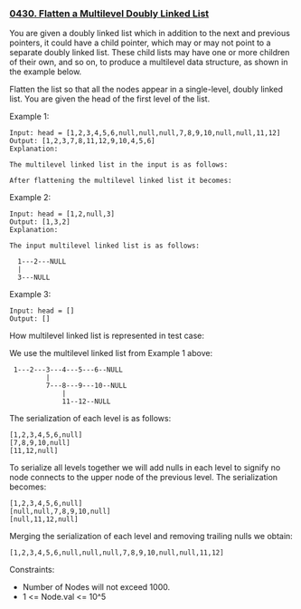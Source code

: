 ### [0430. Flatten a Multilevel Doubly Linked List](https://leetcode.com/problems/flatten-a-multilevel-doubly-linked-list/)

You are given a doubly linked list which in addition to the next and previous pointers, it could have a child pointer, which may or may not point to a separate doubly linked list. These child lists may have one or more children of their own, and so on, to produce a multilevel data structure, as shown in the example below.

Flatten the list so that all the nodes appear in a single-level, doubly linked list. You are given the head of the first level of the list.

Example 1:

    Input: head = [1,2,3,4,5,6,null,null,null,7,8,9,10,null,null,11,12]
    Output: [1,2,3,7,8,11,12,9,10,4,5,6]
    Explanation:

    The multilevel linked list in the input is as follows:

    After flattening the multilevel linked list it becomes:


Example 2:

    Input: head = [1,2,null,3]
    Output: [1,3,2]
    Explanation:

    The input multilevel linked list is as follows:

      1---2---NULL
      |
      3---NULL
      
Example 3:

    Input: head = []
    Output: []

How multilevel linked list is represented in test case:

We use the multilevel linked list from Example 1 above:

     1---2---3---4---5---6--NULL
             |
             7---8---9---10--NULL
                 |
                 11--12--NULL
                 
The serialization of each level is as follows:

    [1,2,3,4,5,6,null]
    [7,8,9,10,null]
    [11,12,null]
    
To serialize all levels together we will add nulls in each level to signify no node connects to the upper node of the previous level. The serialization becomes:

    [1,2,3,4,5,6,null]
    [null,null,7,8,9,10,null]
    [null,11,12,null]
    
Merging the serialization of each level and removing trailing nulls we obtain:

    [1,2,3,4,5,6,null,null,null,7,8,9,10,null,null,11,12]

Constraints:

- Number of Nodes will not exceed 1000.
- 1 <= Node.val <= 10^5

